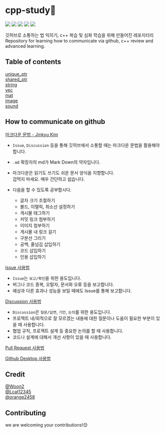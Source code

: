 # cpp-study🎈
<a href="https://isocpp.org/"><img src="https://img.shields.io/badge/Launguage-C%2B%2B17%2C%20C%2B%2B20-blue?logo=cplusplus"/></a>
<a href="https://github.com/MyeongWoonJang/cpp-study"><img src="https://img.shields.io/github/languages/code-size/MyeongWoonJang/cpp-study"/></a>
<a href="https://github.com/MyeongWoonJang/cpp-study"><img src="https://img.shields.io/github/repo-size/MyeongWoonJang/cpp-study"/></a>
<a href="https://github.com/MyeongWoonJang/cpp-study/issues?q=is%3Aopen+is%3Aissue"><img src="https://img.shields.io/github/issues/MyeongWoonJang/cpp-study"/></a>
<a href="https://github.com/MyeongWoonJang/cpp-study/issues?q=is%3Aissue+is%3Aclosed"><img src="https://img.shields.io/github/issues-closed/MyeongWoonJang/cpp-study"/></a>

깃허브로 소통하는 법 익히기, c++ 복습 및 심화 학습을 위해 만들어진 레포지터리   
Repository for learning how to communicate via github, c++ review and advanced learning.

## Table of contents
[unique_ptr]("")   
[shared_ptr]("")   
[string]("")   
[vec]("")   
[mat]("")   
[image]("")   
[sound]("")   

## How to communicate on github
[마크다운 문법 - Jinkyu Kim](https://github.com/jinkyukim-me/markdown_ko)   
- `Issue`, `Discussion` 등을 통해 깃허브에서 소통할 때는 마크다운 문법을 활용해야 합니다.
- `.md` 확장자의 md가 Mark Down의 약자입니다.
- 마크다운은 읽기도 쓰기도 쉬운 문서 양식을 지향합니다. </br>겁먹지 마세요. 매우 간단하고 쉽습니다.

- 다음을 할 수 있도록 공부합시다.   

  - 글자 크기 조절하기
  - 볼드, 이탤릭, 취소선 설정하기
  - 게시물 태그하기
  - 커밋 링크 첨부하기
  - 이미지 첨부하기
  - 게시물 내 링크 걸기
  - 구분선 그리기
  - 공백, 줄넘김 삽입하기
  - 코드 삽입하기
  - 인용 삽입하기

[Issue 사용법](https://github.com/MyeongWoonJang/cpp-study/issues/1)  
- `Issue`는 `보고/확인`을 위한 용도입니다.
- 버그나 코드 중복, 오탈자, 문서화 오류 등을 보고합니다.
- 예상과 다른 효과나 성능을 보일 때에도 Issue를 통해 보고합니다.

[Discussion 사용법](https://github.com/MyeongWoonJang/cpp-study/discussions/2)   
- `Discussion`은 `질문/답변`, `기안`, `논의`를 위한 용도입니다.
- 프로젝트 내/외적으로 잘 모르겠는 내용에 대한 질문이나 도움이 필요한 부분이 있을 때 사용합니다.
- 협업 규칙, 프로젝트 설계 등 중요한 논의를 할 때 사용합니다.
- 코드나 설계에 대해서 개선 사항이 있을 때 사용합니다.

[Pull Request 사용법]()   

[Github Desktop 사용법]()   

## Credit
[@Woon2](https://github.com/MyeongWoonJang)   
[@Lcat12345](https://github.com/Lcat12345)   
[@orange2458](https://github.com/Lcat12345)

## Contributing
we are welcoming your contributions!😊
